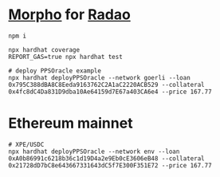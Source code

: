 # [Morpho](https://morpho.org/) for [Radao](https://radao.org/)

```shell
npm i

npx hardhat coverage
REPORT_GAS=true npx hardhat test

# deploy PPSOracle example
npx hardhat deployPPSOracle --network goerli --loan 0x795C388dBA8C8Eeda9163762C2A1aC2220ACB529 --collateral 0x4fc8dC4Da831D9dba10Ae64159d7E67a403CA6e4 --price 167.77
```

# Ethereum mainnet

```shell
# XPE/USDC
npx hardhat deployPPSOracle --network env --loan 0xA0b86991c6218b36c1d19D4a2e9Eb0cE3606eB48 --collateral 0x21728dD7bC8e643667331643dC5f7E300F351E72 --price 167.77
```
